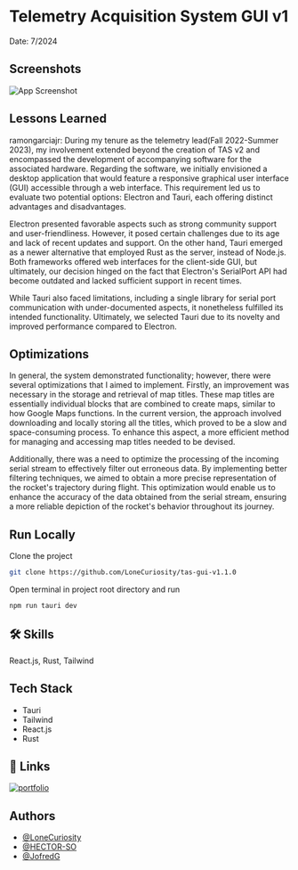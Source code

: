 # Telemetry Acquisition System GUI v1
Date: 7/2024
## Screenshots

![App Screenshot](http://ramongarciajr.tech/TAS%20GUI.jpeg)


## Lessons Learned
ramongarciajr:
During my tenure as the telemetry lead(Fall 2022-Summer 2023), my involvement extended beyond the creation of TAS v2 and encompassed the development of accompanying software for the associated hardware. Regarding the software, we initially envisioned a desktop application that would feature a responsive graphical user interface (GUI) accessible through a web interface. This requirement led us to evaluate two potential options: Electron and Tauri, each offering distinct advantages and disadvantages.

Electron presented favorable aspects such as strong community support and user-friendliness. However, it posed certain challenges due to its age and lack of recent updates and support. On the other hand, Tauri emerged as a newer alternative that employed Rust as the server, instead of Node.js. Both frameworks offered web interfaces for the client-side GUI, but ultimately, our decision hinged on the fact that Electron's SerialPort API had become outdated and lacked sufficient support in recent times.

While Tauri also faced limitations, including a single library for serial port communication with under-documented aspects, it nonetheless fulfilled its intended functionality. Ultimately, we selected Tauri due to its novelty and improved performance compared to Electron.


## Optimizations

In general, the system demonstrated functionality; however, there were several optimizations that I aimed to implement. Firstly, an improvement was necessary in the storage and retrieval of map titles. These map titles are essentially individual blocks that are combined to create maps, similar to how Google Maps functions. In the current version, the approach involved downloading and locally storing all the titles, which proved to be a slow and space-consuming process. To enhance this aspect, a more efficient method for managing and accessing map titles needed to be devised.

Additionally, there was a need to optimize the processing of the incoming serial stream to effectively filter out erroneous data. By implementing better filtering techniques, we aimed to obtain a more precise representation of the rocket's trajectory during flight. This optimization would enable us to enhance the accuracy of the data obtained from the serial stream, ensuring a more reliable depiction of the rocket's behavior throughout its journey.


## Run Locally

Clone the project

```bash
git clone https://github.com/LoneCuriosity/tas-gui-v1.1.0
```

Open terminal in project root directory and run

```bash
npm run tauri dev
```


## 🛠 Skills
React.js, Rust, Tailwind


## Tech Stack

- Tauri
- Tailwind
- React.js
- Rust

## 🔗 Links
[![portfolio](https://img.shields.io/badge/my_portfolio-000?style=for-the-badge&logo=ko-fi&logoColor=white)](https://ramongarciajr.tech/)


## Authors

- [@LoneCuriosity](https://www.github.com/LoneCuriosity)
- [@HECTOR-SO](https://github.com/HECTOR-SO)
- [@JofredG](https://github.com/JofredG)
